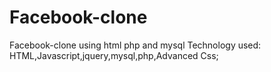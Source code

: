 # Facebook-clone
Facebook-clone using html php and mysql
Technology used: HTML,Javascript,jquery,mysql,php,Advanced Css;
